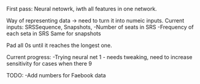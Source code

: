 First pass: 
Neural netowrk, iwth all features in one network. 

Way of representing data -> need to turn it into numeic inputs. 
Current inputs: 
SRSSequence, Snapshots, 
-Number of seats in SRS 
-Frequency of each seta in SRS
Same for snapshots

Pad all 0s until it reaches the longest one. 

Current progress:
-Trying neural net 1 - needs tweaking, need to increase sensitivity for cases when there 9


TODO:
-Add numbers for Faebook data

 